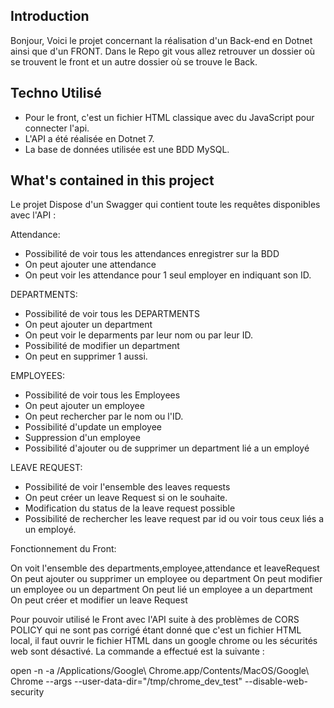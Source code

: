 ## Introduction

Bonjour,
Voici le projet concernant la réalisation d'un Back-end en Dotnet ainsi que d'un FRONT.
Dans le Repo git vous allez retrouver un dossier où se trouvent le front et un autre dossier où se trouve le Back.

## Techno Utilisé

- Pour le front, c'est un fichier HTML classique avec du JavaScript pour connecter l'api.
- L'API a été réalisée en Dotnet 7.
- La base de données utilisée est une BDD MySQL.

## What's contained in this project

Le projet Dispose d'un Swagger qui contient toute les requêtes disponibles avec l'API :

Attendance:

- Possibilité de voir tous les attendances enregistrer sur la BDD
- On peut ajouter une attendance
- On peut voir les attendance pour 1 seul employer en indiquant son ID.

DEPARTMENTS:

- Possibilité de voir tous les DEPARTMENTS
- On peut ajouter un department
- On peut voir le deparments par leur nom ou par leur ID.
- Possibilité de modifier un department
- On peut en supprimer 1 aussi.

EMPLOYEES:

- Possibilité de voir tous les Employees
- On peut ajouter un employee
- On peut rechercher par le nom ou l'ID.
- Possibilité d'update un employee
- Suppression d'un employee
- Possibilité d'ajouter ou de supprimer un department lié a un employé

LEAVE REQUEST:

- Possibilité de voir l'ensemble des leaves requests
- On peut créer un leave Request si on le souhaite.
- Modification du status de la leave request possible
- Possibilité de rechercher les leave request par id ou voir tous ceux liés a un employé.


Fonctionnement du Front:

On voit l'ensemble des departments,employee,attendance et leaveRequest
On peut ajouter ou supprimer un employee ou department
On peut modifier un employee ou un department
On peut lié un employee a un department
On peut créer et modifier un leave Request

Pour pouvoir utilisé le Front avec l'API suite à des problèmes de CORS POLICY qui ne sont pas corrigé étant donné que c'est un fichier HTML local, il faut ouvrir le fichier HTML dans un google chrome ou les sécurités web sont désactivé. La commande a effectué est la suivante :

open -n -a /Applications/Google\ Chrome.app/Contents/MacOS/Google\ Chrome --args --user-data-dir="/tmp/chrome_dev_test" --disable-web-security